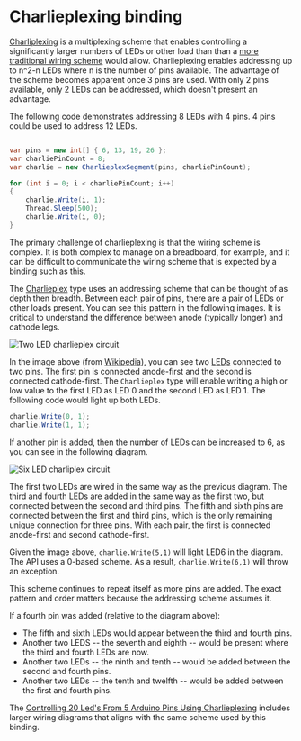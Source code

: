 # Charlieplexing binding

[Charliplexing](https://en.wikipedia.org/wiki/Charlieplexing) is a multiplexing scheme that enables controlling a significantly larger numbers of LEDs or other load than than a [more traditional wiring scheme](https://github.com/dotnet/iot/tree/master/samples/led-blink) would allow. Charlieplexing enables addressing up to n^2-n LEDs where n is the number of pins available. The advantage of the scheme becomes apparent once 3 pins are used. With only 2 pins available, only 2 LEDs can be addressed, which doesn't present an advantage.

The following code demonstrates addressing 8 LEDs with 4 pins. 4 pins could be used to address 12 LEDs.

```csharp

var pins = new int[] { 6, 13, 19, 26 };
var charliePinCount = 8;
var charlie = new CharlieplexSegment(pins, charliePinCount);

for (int i = 0; i < charliePinCount; i++)
{
    charlie.Write(i, 1);
    Thread.Sleep(500);
    charlie.Write(i, 0);
}
```

The primary challenge of charlieplexing is that the wiring scheme is complex. It is both complex to manage on a breadboard, for example, and it can be difficult to communicate the wiring scheme that is expected by a binding such as this.

The [Charlieplex](Charlieplex.cs) type uses an addressing scheme that can be thought of as depth then breadth. Between each pair of pins, there are a pair of LEDs or other loads present. You can see this pattern in the following images. It is critical to understand the difference between anode (typically longer) and cathode legs.

![Two LED charlieplex circuit](https://upload.wikimedia.org/wikipedia/commons/thumb/d/d3/2-pin_Charlieplexing_with_common_resistor.svg/1200px-2-pin_Charlieplexing_with_common_resistor.svg.png)

In the image above (from [Wikipedia](https://en.wikipedia.org/wiki/Charlieplexing)), you can see two [LEDs](https://en.wikipedia.org/wiki/Light-emitting_diode) connected to two pins. The first pin is connected anode-first and the second is connected cathode-first. The `Charlieplex` type will enable writing a high or low value to the first LED as LED 0 and the second LED as LED 1. The following code would light up both LEDs.

```csharp
charlie.Write(0, 1);
charlie.Write(1, 1);
```

If another pin is added, then the number of LEDs can be increased to 6, as you can see in the following diagram.

![Six LED charliplex circuit](https://upload.wikimedia.org/wikipedia/commons/3/3d/3-pin_Charlieplexing_with_common_resistors.svg)

The first two LEDs are wired in the same way as the previous diagram. The third and fourth LEDs are added in the same way as the first two, but connected between the second and third pins. The fifth and sixth pins are connected between the first and third pins, which is the only remaining unique connection for three pins. With each pair, the first is connected anode-first and second cathode-first.

Given the image above, `charlie.Write(5,1)` will light LED6 in the diagram. The API uses a 0-based scheme. As a result, `charlie.Write(6,1)` will throw an exception.

This scheme continues to repeat itself as more pins are added. The exact pattern and order matters because the addressing scheme assumes it.

If a fourth pin was added (relative to the diagram above):

* The fifth and sixth LEDs would appear between the third and fourth pins. 
* Another two LEDS -- the seventh and eighth -- would be present where the third and fourth LEDs are now. 
* Another two LEDs -- the ninth and tenth -- would be added between the second and fourth pins. 
* Another two LEDs -- the tenth and twelfth -- would be added between the first and fourth pins.

The [Controlling 20 Led's From 5 Arduino Pins Using Charlieplexing](https://www.instructables.com/id/Controlling-20-Leds-from-5-Arduino-pins-using-Cha/) includes larger wiring diagrams that aligns with the same scheme used by this binding.
